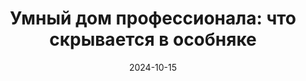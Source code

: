 ---
title: 'Умный дом профессионала: что скрывается в особняке'
url: https://habr.com/ru/companies/wirenboard/articles/850612/
cover: smart_home_secrets_professional/smart_home_secrets_professional.webp
date: 2024-10-15
category: home_automation
---